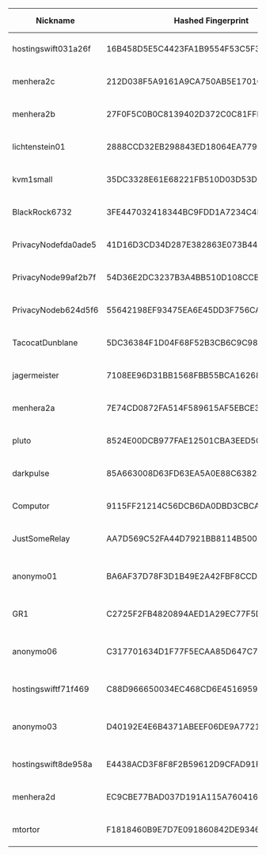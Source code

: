 | Nickname |  Hashed Fingerprint	| Or Addresses | Contact | Running | Flags | Last Seen | First Seen | Last Restarted | Advertised Bandwidth | Platform | Version | Version Status | Recommended Version | Verified hostnames | Exit policy |
|---|---|---|---|---|---|---|---|---|---|---|---|---|---|---|---|
|hostingswift031a26f | 16B458D5E5C4423FA1B9554F53C5F3958190E4A4 | ["208.73.202.44:9001","[2604:a00:50:b5:216:3eff:fe30:96df]:9001"] | admin@hostingswift.com | true | Running, V2Dir, Valid | 2025-10-22 14:00:00 | 2025-10-22 05:00:00 | 2025-10-22 04:10:28 | 0 | Tor 0.4.8.17 on Linux | 0.4.8.17 | recommended | true | ["r1.dnsdigi.com"] | ["reject *:*"]|
|menhera2c | 212D038F5A9161A9CA750AB5E1701CF7D34DFE5C | ["43.228.174.251:9003","[2402:3160:f00::1002]:9003"] | Menhera.org <board at menhera dot com> | true | Running, V2Dir, Valid | 2025-10-22 14:00:00 | 2025-10-22 11:00:00 | 2025-10-22 09:43:42 | 0 | Tor 0.4.8.19 on Linux | 0.4.8.19 | recommended | true | ["relay2.tor.menhera.org"] | ["reject *:*"]|
|menhera2b | 27F0F5C0B0C8139402D372C0C81FFF846D0CBD1D | ["43.228.174.251:9002","[2402:3160:f00::1002]:9002"] | Menhera.org <board at menhera dot com> | true | Running, V2Dir, Valid | 2025-10-22 14:00:00 | 2025-10-22 12:00:00 | 2025-10-22 09:43:42 | 0 | Tor 0.4.8.19 on Linux | 0.4.8.19 | recommended | true | N/A | ["reject *:*"]|
|lichtenstein01 | 2888CCD32EB298843ED18064EA779959785ED17C | ["84.168.118.121:443"] | contact@janic.dev | true | Running, V2Dir, Valid | 2025-10-22 14:00:00 | 2025-10-22 12:00:00 | 2025-10-22 11:21:34 | 0 | Tor 0.4.8.16 on Linux | 0.4.8.16 | recommended | true | ["p54a87679.dip0.t-ipconnect.de"] | ["reject *:*"]|
|kvm1small | 35DC3328E61E68221FB510D03D53DC660FD2CD1C | ["145.79.1.246:443","[2a02:4780:2d:b981::1]:443"] | vincentrex@flounderfantasy.com | true | Running, Valid | 2025-10-22 14:00:00 | 2025-10-22 05:00:00 | 2025-10-22 04:32:36 | 0 | Tor 0.4.8.19 on Linux | 0.4.8.19 | recommended | true | ["srv822974.hstgr.cloud"] | ["reject *:*"]|
|BlackRock6732 | 3FE447032418344BC9FDD1A7234C4DAA1586CC41 | ["38.148.147.164:9001"] | Random Person nobody@tor.org | true | Running, V2Dir, Valid | 2025-10-22 14:00:00 | 2025-10-22 11:00:00 | 2025-10-22 10:47:36 | 0 | Tor 0.4.8.14 on Linux | 0.4.8.14 | recommended | true | ["38-148-147-164.dyn.vnetfiber.com"] | ["reject *:*"]|
|PrivacyNodefda0ade5 | 41D16D3CD34D287E382863E073B446CB9CE8995B | ["45.137.99.248:9001"] | privacy@example.com | true | Running, V2Dir, Valid | 2025-10-22 14:00:00 | 2025-10-22 04:00:00 | 2025-10-22 03:26:36 | 0 | Tor 0.4.8.19 on Linux | 0.4.8.19 | recommended | true | N/A | ["reject *:*"]|
|PrivacyNode99af2b7f | 54D36E2DC3237B3A4BB510D108CCB1F35FAF7F47 | ["93.113.25.164:9001"] | privacy@example.com | true | Running, V2Dir, Valid | 2025-10-22 14:00:00 | 2025-10-22 04:00:00 | 2025-10-22 03:26:12 | 0 | Tor 0.4.8.19 on Linux | 0.4.8.19 | recommended | true | N/A | ["reject *:*"]|
|PrivacyNodeb624d5f6 | 55642198EF93475EA6E45DD3F756CA828CD065C3 | ["82.153.138.135:9001"] | privacy@example.com | true | Running, V2Dir, Valid | 2025-10-22 14:00:00 | 2025-10-22 04:00:00 | 2025-10-22 03:24:15 | 0 | Tor 0.4.8.19 on Linux | 0.4.8.19 | recommended | true | N/A | ["reject *:*"]|
|TacocatDunblane | 5DC36384F1D04F68F52B3CB6C9C9839A12678677 | ["207.81.90.70:443","[2001:569:51fc:6701:2204:656e:ea0b:feed]:443"] | tacocatTor[at]protonmail[dot]com | true | Running, V2Dir, Valid | 2025-10-22 14:00:00 | 2025-10-22 03:00:00 | 2025-10-22 02:37:05 | 0 | Tor 0.4.8.19 on Linux | 0.4.8.19 | recommended | true | ["d207-81-90-70.bchsia.telus.net"] | ["reject *:*"]|
|jagermeister | 7108EE96D31BB1568FBB55BCA1626844CF5C979F | ["194.147.95.193:443"] | N/A | true | Running, V2Dir, Valid | 2025-10-22 14:00:00 | 2025-10-22 10:00:00 | 2025-10-22 08:56:23 | 0 | Tor 0.4.8.19 on Linux | 0.4.8.19 | recommended | true | N/A | ["reject *:*"]|
|menhera2a | 7E74CD0872FA514F589615AF5EBCE36F6E7D7A80 | ["43.228.174.251:9001","[2402:3160:f00::1002]:9001"] | Menhera.org <board at menhera dot com> | true | Running, V2Dir, Valid | 2025-10-22 14:00:00 | 2025-10-22 11:00:00 | 2025-10-22 09:43:42 | 0 | Tor 0.4.8.19 on Linux | 0.4.8.19 | recommended | true | ["relay2.tor.menhera.org"] | ["reject *:*"]|
|pluto | 8524E00DCB977FAE12501CBA3EED5C2AA75DFFA2 | ["94.140.115.61:443"] | supersayin1888@gmail.com | true | Running, V2Dir, Valid | 2025-10-22 14:00:00 | 2025-10-22 03:00:00 | 2025-10-22 02:23:46 | 0 | Tor 0.4.8.19 on Linux | 0.4.8.19 | recommended | true | N/A | ["reject *:*"]|
|darkpulse | 85A663008D63FD63EA5A0E88C63823B2164F5DA2 | ["50.5.65.37:9001"] | threathunter25@protonmail.com | true | Running, Valid | 2025-10-22 14:00:00 | 2025-10-22 09:00:00 | 2025-10-22 08:00:48 | 0 | Tor 0.4.8.19 on Linux | 0.4.8.19 | recommended | true | ["ip-50-5-65-37.dynamic.fuse.net"] | ["reject *:*"]|
|Computor | 9115FF21214C56DCB6DA0DBD3CBCAEA5A96FDF77 | ["78.141.239.225:6482","[2a05:f480:1000:753:5400:3ff:fe3f:ccdf]:6482"] | webmaster@computerm.net | true | Running, V2Dir, Valid | 2025-10-22 14:00:00 | 2025-10-22 01:00:00 | 2025-10-22 11:30:22 | 0 | Tor 0.4.8.16 on Linux | 0.4.8.16 | recommended | true | ["computerm.net"] | ["reject *:*"]|
|JustSomeRelay | AA7D569C52FA44D7921BB8114B50044E80D179F8 | ["73.116.131.165:9001"] | N/A | true | Running, V2Dir, Valid | 2025-10-22 14:00:00 | 2025-10-22 02:00:00 | 2025-10-22 00:39:19 | 21504 | Tor 0.4.8.18 on Linux | 0.4.8.18 | recommended | true | ["c-73-116-131-165.hsd1.ca.comcast.net"] | ["reject *:*"]|
|anonymo01 | BA6AF37D78F3D1B49E2A42FBF8CCD46E9BD9C334 | ["185.156.174.246:443"] | N/A | true | Fast, Running, V2Dir, Valid | 2025-10-22 14:00:00 | 2025-10-22 09:00:00 | 2025-10-22 08:18:15 | 132096 | Tor 0.4.8.19 on Linux | 0.4.8.19 | recommended | true | N/A | ["reject *:*"]|
|GR1 | C2725F2FB4820894AED1A29EC77F5D976FBB2695 | ["31.59.121.178:9001"] | quack_askew590@simplelogin.com | true | Running, V2Dir, Valid | 2025-10-22 14:00:00 | 2025-10-22 14:00:00 | 2025-10-22 13:42:08 | 0 | Tor 0.4.8.17 on Linux | 0.4.8.17 | recommended | true | N/A | ["reject *:*"]|
|anonymo06 | C317701634D1F77F5ECAA85D647C7434B1999716 | ["185.156.174.238:443"] | N/A | true | Fast, Running, V2Dir, Valid | 2025-10-22 14:00:00 | 2025-10-22 09:00:00 | 2025-10-22 08:23:15 | 264192 | Tor 0.4.8.19 on Linux | 0.4.8.19 | recommended | true | N/A | ["reject *:*"]|
|hostingswiftf71f469 | C88D966650034EC468CD6E45169598101529BCD2 | ["69.164.255.52:9001","[2604:a00:101:e:216:3eff:fe30:96e0]:9001"] | admin@hostingswift.com | true | Running, V2Dir, Valid | 2025-10-22 14:00:00 | 2025-10-22 05:00:00 | 2025-10-22 04:11:03 | 0 | Tor 0.4.8.17 on Linux | 0.4.8.17 | recommended | true | ["r2.dnsdigi.com"] | ["reject *:*"]|
|anonymo03 | D40192E4E6B4371ABEEF06DE9A7721AEEAD51590 | ["185.156.174.254:443"] | N/A | true | Fast, Running, V2Dir, Valid | 2025-10-22 14:00:00 | 2025-10-22 09:00:00 | 2025-10-22 08:21:37 | 134144 | Tor 0.4.8.19 on Linux | 0.4.8.19 | recommended | true | N/A | ["reject *:*"]|
|hostingswift8de958a | E4438ACD3F8F8F2B59612D9CFAD91F59572E6937 | ["69.164.249.216:9001","[2604:a00:2df0:2:216:3eff:fe30:96e8]:9001"] | admin@hostingswift.com | true | Running, V2Dir, Valid | 2025-10-22 14:00:00 | 2025-10-22 05:00:00 | 2025-10-22 04:11:31 | 0 | Tor 0.4.8.17 on Linux | 0.4.8.17 | recommended | true | ["r3.dnsdigi.com"] | ["reject *:*"]|
|menhera2d | EC9CBE77BAD037D191A115A760416EC0E97B83D2 | ["43.228.174.251:9004","[2402:3160:f00::1002]:9004"] | Menhera.org <board at menhera dot com> | true | Running, V2Dir, Valid | 2025-10-22 14:00:00 | 2025-10-22 11:00:00 | 2025-10-22 09:43:42 | 0 | Tor 0.4.8.19 on Linux | 0.4.8.19 | recommended | true | ["relay2.tor.menhera.org"] | ["reject *:*"]|
|mtortor | F1818460B9E7D7E091860842DE93467F9CA2218D | ["222.227.188.186:9001"] | g@8.com | true | Running, V2Dir, Valid | 2025-10-22 14:00:00 | 2025-10-22 09:00:00 | 2025-10-22 08:21:21 | 65536 | Tor 0.4.8.19 on Linux | 0.4.8.19 | recommended | true | ["KHP222227188186.ppp-bb.dion.ne.jp"] | ["reject *:*"]|
